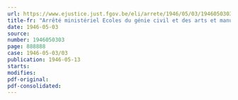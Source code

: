 ```yaml
---
url: https://www.ejustice.just.fgov.be/eli/arrete/1946/05/03/1946050303/justel
title-fr: "Arrêté ministériel Ecoles du génie civil et des arts et manufacturés annexées à l'Université de Gand. - Dates des examens d'admission, de passage et de sortie à subir pendant l'année 1946"
date: 1946-05-03
source:
number: 1946050303
page: 888888
case: 1946-05-03/03
publication: 1946-05-13
starts:
modifies:
pdf-original:
pdf-consolidated:
---
```


